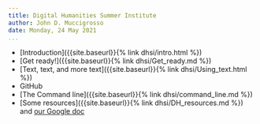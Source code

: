 ```yaml
---
title: Digital Humanities Summer Institute
author: John D. Muccigrosso
date: Monday, 24 May 2021
...
```


- [Introduction]({{site.baseurl}}{% link dhsi/intro.html %})
- [Get ready!]({{site.baseurl}}{% link dhsi/Get_ready.md %})
- [Text, text, and more text]({{site.baseurl}}{% link dhsi/Using_text.html %})
- GitHub
- [The Command line]({{site.baseurl}}{% link dhsi/command_line.md %})
- [Some resources]({{site.baseurl}}{% link dhsi/DH_resources.md %}) and [our Google doc](https://docs.google.com/document/d/1JN_U1NN7bDGBAkcOBvFt667F6gwWDgSDlE5Son382rA/edit#heading=h.54ykp5krn7pv)
